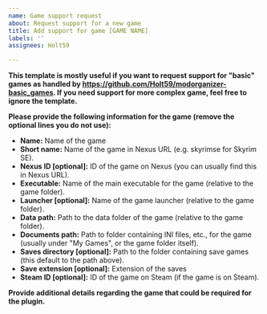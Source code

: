 ```yaml
---
name: Game support request
about: Request support for a new game
title: Add support for game [GAME NAME]
labels: ''
assignees: Holt59

---
```


**This template is mostly useful if you want to request support for "basic" games as handled by https://github.com/Holt59/modorganizer-basic_games. If you need support for more complex game, feel free to ignore the template.**

**Please provide the following information for the game (remove the optional lines you do not use):**

- **Name:** Name of the game
- **Short name:** Name of the game in Nexus URL (e.g. skyrimse for Skyrim SE).
- **Nexus ID [optional]:** ID of the game on Nexus (you can usually find this in Nexus URL).
- **Executable:** Name of the main executable for the game (relative to the game folder).
- **Launcher [optional]:** Name of the game launcher (relative to the game folder).
- **Data path:** Path to the data folder of the game (relative to the game folder).
- **Documents path:** Path to folder containing INI files, etc., for the game (usually under "My Games", or the game folder itself).
- **Saves directory [optional]:** Path to the folder containing save games (this default to the path above).
- **Save extension [optional]:** Extension of the saves
- **Steam ID [optional]:** ID of the game on Steam (if the game is on Steam).

**Provide additional details regarding the game that could be required for the plugin.**
